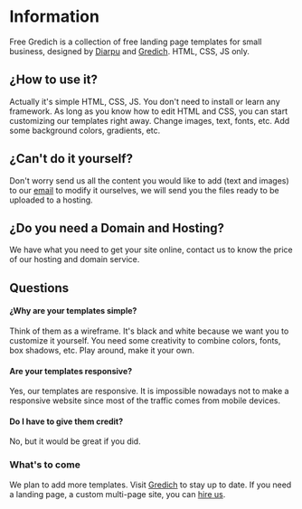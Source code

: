 # Information

Free Gredich is a collection of free landing page templates for small business, designed by [Diarpu](https://github.com/diarpu) and [Gredich](https://github.com/Gredich). HTML, CSS, JS only.

## ¿How to use it?

Actually it's simple HTML, CSS, JS. You don't need to install or learn any framework. As long as you know how to edit HTML and CSS, you can start customizing our templates right away. Change images, text, fonts, etc. Add some background colors, gradients, etc.

## ¿Can't do it yourself?

Don't worry send us all the content you would like to add (text and images) to our [email](mailto:contact@gredich.com) to modify it ourselves, we will send you the files ready to be uploaded to a hosting.

## ¿Do you need a Domain and Hosting?

We have what you need to get your site online, contact us to know the price of our hosting and domain service.

## Questions

#### ¿Why are your templates simple?

Think of them as a wireframe. It's black and white because we want you to customize it yourself. You need some creativity to combine colors, fonts, box shadows, etc. Play around, make it your own.

#### Are your templates responsive?

Yes, our templates are responsive. It is impossible nowadays not to make a responsive website since most of the traffic comes from mobile devices.

#### Do I have to give them credit?

No, but it would be great if you did.

### What's to come

We plan to add more templates. Visit [Gredich](https://free.gredich.com) to stay up to date. If you need a landing page, a custom multi-page site, you can [hire us](mailto:contact@gredich.com).

